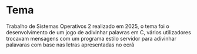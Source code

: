 # Tema
Trabalho de Sistemas Operativos 2 realizado em 2025, o tema foi o desenvolvimento de um jogo de adivinhar palavras em C, vários utilizadores trocavam mensagens com um programa estilo servidor para adivinhar palavaras com base nas letras apresentadas no ecrã
